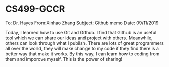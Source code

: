 # CS499-GCCR

To: Dr. Hayes
From:Xinhao Zhang
Subject: Github memo
Date: 09/11/2019

Today, I learned how to use Git and Github. I find that Github is an useful tool which we can share our ideas and project with others. Meanwhile, others can look through what I pubilsh. There are lots of great programmers all over the world, they will make change to my code if they find there is a better way that make it works. By this way, I can learn how to coding from them and imporove myself. This is the power of sharing!
